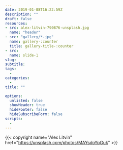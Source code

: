 ```yaml
---
date: 2019-01-08T16:22:59Z
description: ""
draft: false
resources: 
- src: alex-litvin-790876-unsplash.jpg
  name: "header"
- src: "gallery/*.jpg"
  name: gallery-:counter
  title: gallery-title-:counter
- src:
  name: slide-1
slug:
subtitle: 
tags: 
  - 
categories: 
  - 
title: ""

options:
  unlisted: false
  showHeader: true
  hideFooter: false
  hideSubscribeForm: false
scripts:
  -
---
```



{{< copyright name="Alex Litvin" href="https://unsplash.com/photos/MAYsdoYpGuk" >}}